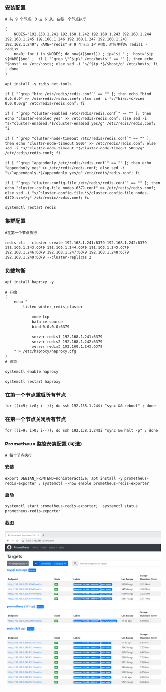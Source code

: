 

### 安装配置

	# 共 9 个节点，3 主 6 从，在每一个节点执行

	(
		NODES="192.168.1.241 192.168.1.242 192.168.1.243 192.168.1.244 192.168.1.245 192.168.1.246 192.168.1.247 192.168.1.248 192.168.1.249"; NAME="redis" # 9 个节点 IP 列表，对应主机名 redis1 - redis9
		no=0; for i in $NODES; do no=$(($no+1)) ; ip="$i " ;  host="$ip ${NAME}$no" ;  if [ "`grep \"^$ip\" /etc/hosts`" == "" ]; then echo "$host" >> /etc/hosts; else sed -i "s/^$ip.*$/$host/g" /etc/hosts; fi ; done
	)

	apt install -y redis net-tools

	if [ "`grep ^bind /etc/redis/redis.conf`" == "" ]; then echo "bind 0.0.0.0" >> /etc/redis/redis.conf; else sed -i "s/^bind.*$/bind 0.0.0.0/g" /etc/redis/redis.conf; fi

	if [ "`grep ^cluster-enabled /etc/redis/redis.conf`" == "" ]; then echo "cluster-enabled yes" >> /etc/redis/redis.conf; else sed -i "s/^cluster-enabled.*$/cluster-enabled yes/g" /etc/redis/redis.conf; fi

	if [ "`grep ^cluster-node-timeout /etc/redis/redis.conf`" == "" ]; then echo "cluster-node-timeout 5000" >> /etc/redis/redis.conf; else sed -i "s/^cluster-node-timeout.*$/cluster-node-timeout 5000/g" /etc/redis/redis.conf; fi

	if [ "`grep ^appendonly /etc/redis/redis.conf`" == "" ]; then echo "appendonly yes" >> /etc/redis/redis.conf; else sed -i "s/^appendonly.*$/appendonly yes/g" /etc/redis/redis.conf; fi

	if [ "`grep ^cluster-config-file /etc/redis/redis.conf`" == "" ]; then echo "cluster-config-file nodes-6379.conf" >> /etc/redis/redis.conf; else sed -i "s/^cluster-config-file.*$/cluster-config-file nodes-6379.conf/g" /etc/redis/redis.conf; fi

	systemctl restart redis


### 集群配置

	#在第一个节点执行

	redis-cli --cluster create 192.168.1.241:6379 192.168.1.242:6379 192.168.1.243:6379 192.168.1.244:6379 192.168.1.245:6379 192.168.1.246:6379 192.168.1.247:6379 192.168.1.248:6379 192.168.1.249:6379 --cluster-replicas 2


### 负载均衡

	apt install haproxy -y

	# 开始
	(
		echo "
			listen winter_redis_cluster

				mode tcp
				balance source
				bind 0.0.0.0:6379
				
				server redis1 192.168.1.241:6379
				server redis2 192.168.1.242:6379
				server redis3 192.168.1.243:6379
		" > /etc/haproxy/haproxy.cfg
	)
	# 结束

	systemctl enable haproxy

	systemctl restart haproxy


### 在第一个节点重启所有节点

	for ((i=9; i>0; i--)); do ssh 192.168.1.24$i "sync && reboot" ; done


### 在第一个节点关闭所有节点

	for ((i=9; i>0; i--)); do ssh 192.168.1.24$i "sync && halt -p" ; done


### Prometheus 监控安装配置 (可选)

	# 每个节点执行


#### 安装

	export DEBIAN_FRONTEND=noninteractive; apt install -y prometheus-redis-exporter ; systemctl --now enable prometheus-redis-exporter


#### 启动

	systemctl start prometheus-redis-exporter; 	systemctl status prometheus-redis-exporter


#### 截图

![image](https://github.com/AndyInAi/Winter/blob/main/img/p8s/p8s-2.png)

